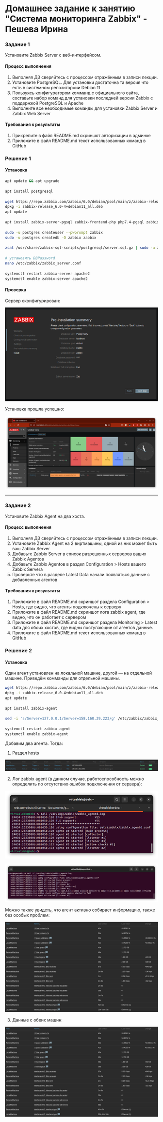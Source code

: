# Домашнее задание к занятию "Система мониторинга Zabbix" - Пешева Ирина


### Задание 1
Установите Zabbix Server с веб-интерфейсом.

#### Процесс выполнения
1. Выполняя ДЗ сверяйтесь с процессом отражённым в записи лекции.
2. Установите PostgreSQL. Для установки достаточна та версия что есть в системном репозитороии Debian 11
3. Пользуясь конфигуратором комманд с официального сайта, составьте набор команд для установки последней версии Zabbix с поддержкой PostgreSQL и Apache
4. Выполните все необходимые команды для установки Zabbix Server и Zabbix Web Server

#### Требования к результаты 
1. Прикрепите в файл README.md скриншот авторизации в админке
2. Приложите в файл README.md текст использованных команд в GitHub
### Решение 1
#### Установка

```bash
apt update && apt upgrade

apt install postgresql

wget https://repo.zabbix.com/zabbix/6.0/debian/pool/main/z/zabbix-release/zabbix-release_6.0-4+debian11_all.deb
dpkg -i zabbix-release_6.0-4+debian11_all.deb
apt update

apt install zabbix-server-pgsql zabbix-frontend-php php7.4-pgsql zabbix-apache-conf zabbix-sql-scripts

sudo -u postgres createuser --pwprompt zabbix
sudo -u postgres createdb -O zabbix zabbix 

zcat /usr/share/zabbix-sql-scripts/postgresql/server.sql.gz | sudo -u zabbix psql zabbix

# установить DBPassword
nano /etc/zabbix/zabbix_server.conf 

systemctl restart zabbix-server apache2
systemctl enable zabbix-server apache2
```
#### Проверка

Сервер сконфигурирован:

![Alt text](img/1.png)

Установка прошла успешно:

![Alt text](img/2.png)



---
### Задание 2
Установите Zabbix Agent на два хоста.

#### Процесс выполнения
1. Выполняя ДЗ сверяйтесь с процессом отражённым в записи лекции.
2. Установите Zabbix Agent на 2 виртмашины, одной из них может быть ваш Zabbix Server
3. Добавьте Zabbix Server в список разрешенных серверов ваших Zabbix Agentов
4. Добавьте Zabbix Agentов в раздел Configuration > Hosts вашего Zabbix Servera
5. Проверьте что в разделе Latest Data начали появляться данные с добавленных агентов

#### Требования к результаты 
1. Приложите в файл README.md скриншот раздела Configuration > Hosts, где видно, что агенты подключены к серверу
2. Приложите в файл README.md скриншот лога zabbix agent, где видно, что он работает с сервером
3. Приложите в файл README.md скриншот раздела Monitoring > Latest data для обоих хостов, где видны поступающие от агентов данные.
4. Приложите в файл README.md текст использованных команд в GitHub
### Решение 2

#### Установка
Один агент установлен на локальной машине, другой — на отдельной машине. Приведём комманды для отдельной машины.

```bash
wget https://repo.zabbix.com/zabbix/6.0/debian/pool/main/z/zabbix-release/zabbix-release_6.0-4+debian11_all.deb
dpkg -i zabbix-release_6.0-4+debian11_all.deb
apt update 

apt install zabbix-agent

sed -i 's/Server=127.0.0.1/Server=158.160.29.223/g' /etc/zabbix/zabbix_agentd.conf

systemctl restart zabbix-agent
systemctl enable zabbix-agent
```
Добавим два агента. Тогда:

1. Раздел hosts

![Alt text](img/3.png)

2. Лог zabbix agent (в данном случае, работоспособность можно определить по отсутствию ошибок подключения от сервера):

![Alt text](img/4.png)

![Alt text](img/5.png)

Можно также увидеть, что агент активно собирает информацию, также без особых проблем:

![Alt text](img/7.png)

3. Данные с обеих машин:

![Alt text](img/6.png)




